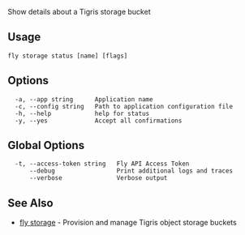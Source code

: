 Show details about a Tigris storage bucket


## Usage
~~~
fly storage status [name] [flags]
~~~

## Options

~~~
  -a, --app string      Application name
  -c, --config string   Path to application configuration file
  -h, --help            help for status
  -y, --yes             Accept all confirmations
~~~

## Global Options

~~~
  -t, --access-token string   Fly API Access Token
      --debug                 Print additional logs and traces
      --verbose               Verbose output
~~~

## See Also

* [fly storage](/docs/flyctl/storage/)	 - Provision and manage Tigris object storage buckets

